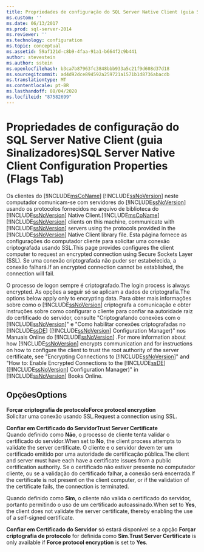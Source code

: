 ```yaml
---
title: Propriedades de configuração do SQL Server Native Client (guia Sinalizadores) | Microsoft Docs
ms.custom: ''
ms.date: 06/13/2017
ms.prod: sql-server-2014
ms.reviewer: ''
ms.technology: configuration
ms.topic: conceptual
ms.assetid: 59af121d-c8b9-4faa-91a1-b664f2c9b441
author: stevestein
ms.author: sstein
ms.openlocfilehash: b3ca7b87963fc3848bbb933a5c21f9d608d37d18
ms.sourcegitcommit: ad4d92dce894592a259721a1571b1d8736abacdb
ms.translationtype: MT
ms.contentlocale: pt-BR
ms.lasthandoff: 08/04/2020
ms.locfileid: "87582699"
---
```

# <a name="sql-server-native-client-configuration-properties-flags-tab"></a><span data-ttu-id="2d0a0-102">Propriedades de configuração do SQL Server Native Client (guia Sinalizadores)</span><span class="sxs-lookup"><span data-stu-id="2d0a0-102">SQL Server Native Client Configuration Properties (Flags Tab)</span></span>
  <span data-ttu-id="2d0a0-103">Os clientes do [!INCLUDE[msCoName](../../includes/msconame-md.md)] [!INCLUDE[ssNoVersion](../../includes/ssnoversion-md.md)] neste computador comunicam-se com servidores do [!INCLUDE[ssNoVersion](../../includes/ssnoversion-md.md)] usando os protocolos fornecidos no arquivo de biblioteca do [!INCLUDE[ssNoVersion](../../includes/ssnoversion-md.md)] Native Client.</span><span class="sxs-lookup"><span data-stu-id="2d0a0-103">[!INCLUDE[msCoName](../../includes/msconame-md.md)] [!INCLUDE[ssNoVersion](../../includes/ssnoversion-md.md)] clients on this machine, communicate with [!INCLUDE[ssNoVersion](../../includes/ssnoversion-md.md)] servers using the protocols provided in the [!INCLUDE[ssNoVersion](../../includes/ssnoversion-md.md)] Native Client library file.</span></span> <span data-ttu-id="2d0a0-104">Esta página fornece as configurações do computador cliente para solicitar uma conexão criptografada usando SSL.</span><span class="sxs-lookup"><span data-stu-id="2d0a0-104">This page provides configures the client computer to request an encrypted connection using Secure Sockets Layer (SSL).</span></span> <span data-ttu-id="2d0a0-105">Se uma conexão criptografada não puder ser estabelecida, a conexão falhará.</span><span class="sxs-lookup"><span data-stu-id="2d0a0-105">If an encrypted connection cannot be established, the connection will fail.</span></span>  
  
 <span data-ttu-id="2d0a0-106">O processo de logon sempre é criptografado.</span><span class="sxs-lookup"><span data-stu-id="2d0a0-106">The login process is always encrypted.</span></span> <span data-ttu-id="2d0a0-107">As opções a seguir só se aplicam a dados de criptografia.</span><span class="sxs-lookup"><span data-stu-id="2d0a0-107">The options below apply only to encrypting data.</span></span> <span data-ttu-id="2d0a0-108">Para obter mais informações sobre como o [!INCLUDE[ssNoVersion](../../includes/ssnoversion-md.md)] criptografa a comunicação e obter instruções sobre como configurar o cliente para confiar na autoridade raiz do certificado do servidor, consulte "Criptografando conexões com o [!INCLUDE[ssNoVersion](../../includes/ssnoversion-md.md)]" e "Como habilitar conexões criptografadas no [!INCLUDE[ssDE](../../includes/ssde-md.md)] ([!INCLUDE[ssNoVersion](../../includes/ssnoversion-md.md)] Configuration Manager)" nos Manuais Online do [!INCLUDE[ssNoVersion](../../includes/ssnoversion-md.md)] .</span><span class="sxs-lookup"><span data-stu-id="2d0a0-108">For more information about how [!INCLUDE[ssNoVersion](../../includes/ssnoversion-md.md)] encrypts communication and for instructions on how to configure the client to trust the root authority of the server certificate, see "Encrypting Connections to [!INCLUDE[ssNoVersion](../../includes/ssnoversion-md.md)]" and "How to: Enable Encrypted Connections to the [!INCLUDE[ssDE](../../includes/ssde-md.md)] ([!INCLUDE[ssNoVersion](../../includes/ssnoversion-md.md)] Configuration Manager)" in [!INCLUDE[ssNoVersion](../../includes/ssnoversion-md.md)] Books Online.</span></span>  
  
## <a name="options"></a><span data-ttu-id="2d0a0-109">Opções</span><span class="sxs-lookup"><span data-stu-id="2d0a0-109">Options</span></span>  
 <span data-ttu-id="2d0a0-110">**Forçar criptografia de protocolo**</span><span class="sxs-lookup"><span data-stu-id="2d0a0-110">**Force protocol encryption**</span></span>  
 <span data-ttu-id="2d0a0-111">Solicitar uma conexão usando SSL.</span><span class="sxs-lookup"><span data-stu-id="2d0a0-111">Request a connection using SSL.</span></span>  
  
 <span data-ttu-id="2d0a0-112">**Confiar em Certificado do Servidor**</span><span class="sxs-lookup"><span data-stu-id="2d0a0-112">**Trust Server Certificate**</span></span>  
 <span data-ttu-id="2d0a0-113">Quando definido como **Não**, o processo de cliente tenta validar o certificado do servidor.</span><span class="sxs-lookup"><span data-stu-id="2d0a0-113">When set to **No**, the client process attempts to validate the server certificate.</span></span> <span data-ttu-id="2d0a0-114">O cliente e o servidor devem ter um certificado emitido por uma autoridade de certificação pública.</span><span class="sxs-lookup"><span data-stu-id="2d0a0-114">The client and server must have each have a certificate issues from a public certification authority.</span></span> <span data-ttu-id="2d0a0-115">Se o certificado não estiver presente no computador cliente, ou se a validação do certificado falhar, a conexão será encerrada.</span><span class="sxs-lookup"><span data-stu-id="2d0a0-115">If the certificate is not present on the client computer, or if the validation of the certificate fails, the connection is terminated.</span></span>  
  
 <span data-ttu-id="2d0a0-116">Quando definido como **Sim**, o cliente não valida o certificado do servidor, portanto permitindo o uso de um certificado autoassinado.</span><span class="sxs-lookup"><span data-stu-id="2d0a0-116">When set to **Yes**, the client does not validate the server certificate, thereby enabling the use of a self-signed certificate.</span></span>  
  
 <span data-ttu-id="2d0a0-117">**Confiar em Certificado do Servidor** só estará disponível se a opção **Forçar criptografia de protocolo** for definida como **Sim**.</span><span class="sxs-lookup"><span data-stu-id="2d0a0-117">**Trust Server Certificate** is only available if **Force protocol encryption** is set to **Yes**.</span></span>  
  
  
